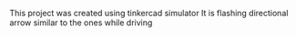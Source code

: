This project was created using tinkercad simulator
It is flashing directional arrow similar to the ones while driving